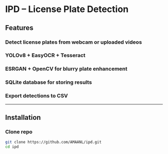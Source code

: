 # IPD – License Plate Detection

## Features
### Detect license plates from webcam or uploaded videos  
### YOLOv8 + EasyOCR + Tesseract  
### ESRGAN + OpenCV for blurry plate enhancement  
### SQLite database for storing results  
### Export detections to CSV  

---

## Installation
### Clone repo
```bash
git clone https://github.com/AMAANL/ipd.git
cd ipd
